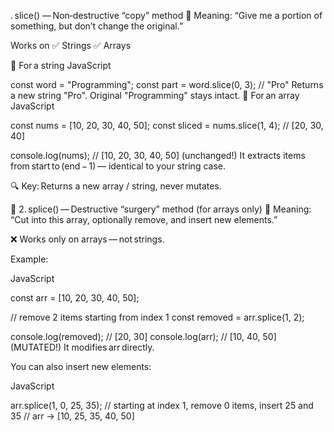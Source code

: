 . slice() — Non‑destructive “copy” method
🧠 Meaning:
“Give me a portion of something, but don’t change the original.”

Works on
✅ Strings
✅ Arrays

🔹 For a string
JavaScript

const word = "Programming";
const part = word.slice(0, 3); // "Pro"
Returns a new string "Pro".
Original "Programming" stays intact.
🔹 For an array
JavaScript

const nums = [10, 20, 30, 40, 50];
const sliced = nums.slice(1, 4); // [20, 30, 40]

console.log(nums); // [10, 20, 30, 40, 50] (unchanged!)
It extracts items from start to (end − 1) — identical to your string case.

🔍 Key: Returns a new array / string, never mutates.

🧩 2. splice() — Destructive “surgery” method (for arrays only)
🧠 Meaning:
“Cut into this array, optionally remove, and insert new elements.”

❌ Works only on
arrays — not strings.

Example:

JavaScript

const arr = [10, 20, 30, 40, 50];

// remove 2 items starting from index 1
const removed = arr.splice(1, 2);

console.log(removed); // [20, 30]
console.log(arr); // [10, 40, 50] (MUTATED!)
It modifies arr directly.

You can also insert new elements:

JavaScript

arr.splice(1, 0, 25, 35);
// starting at index 1, remove 0 items, insert 25 and 35
// arr → [10, 25, 35, 40, 50]
